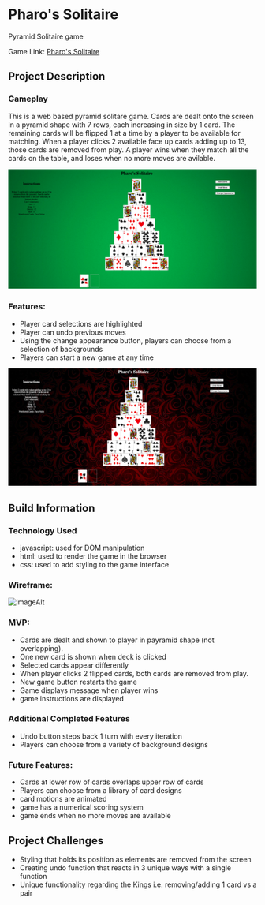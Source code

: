 # Pharo's Solitaire
Pyramid Solitaire game

Game Link: [Pharo's Solitaire](https://nickl72.github.io/Pyramid-Solitaire/ "A Pyramid Solitaire Game")

## Project Description

### Gameplay

This is a web based pyramid solitare game. Cards are dealt onto the screen in a pyramid shape with 7 rows, each increasing in size by 1 card. The remaining cards will be flipped 1 at a time by a player to be available for matching. When a player clicks 2 available face up cards adding up to 13, those cards are removed from play. A player wins when they match all the cards on the table, and loses when no more moves are avilable.

![Standard Game Interface](./docs/standard_interface.png)

### Features:

* Player card selections are highlighted
* Player can undo previous moves
* Using the change appearance button, players can choose from a selection of backgrounds
* Players can start a new game at any time

![Selectable Game Interface](./docs/selected_interface.png)

## Build Information

### Technology Used
* javascript: used for DOM manipulation
* html: used to render the game in the browser
* css: used to add styling to the game interface

### Wireframe:

![imageAlt](https://i.imgur.com/Kvf5eKl.png)

### MVP: 

* Cards are dealt and shown to player in payramid shape (not overlapping). 
* One new card is shown when deck is clicked
* Selected cards appear differently
* When player clicks 2 flipped cards, both cards are removed from play.
* New game button restarts the game
* Game displays message when player wins
* game instructions are displayed

### Additional Completed Features

* Undo button steps back 1 turn with every iteration
* Players can choose from a variety of background designs

### Future Features:

* Cards at lower row of cards overlaps upper row of cards
* Players can choose from a library of card designs
* card motions are animated
* game has a numerical scoring system
* game ends when no more moves are available


## Project Challenges

* Styling that holds its position as elements are removed from the screen
* Creating undo function that reacts in 3 unique ways with a single function
* Unique functionality regarding the Kings i.e. removing/adding 1 card vs a pair
